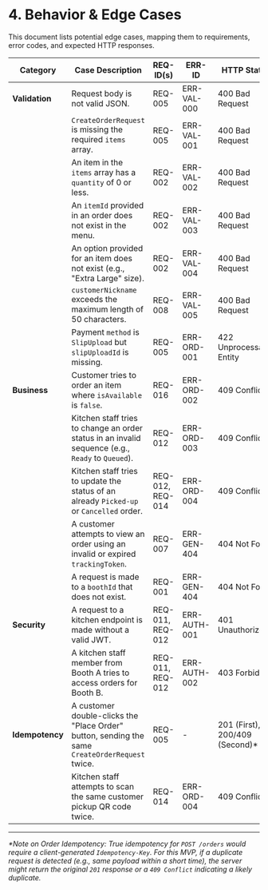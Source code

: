 # 4. Behavior & Edge Cases

This document lists potential edge cases, mapping them to requirements, error codes, and expected HTTP responses.

| Category | Case Description | REQ-ID(s) | ERR-ID | HTTP Status |
|---|---|---|---|---|
| **Validation** | Request body is not valid JSON. | REQ-005 | ERR-VAL-000 | 400 Bad Request |
| | `CreateOrderRequest` is missing the required `items` array. | REQ-005 | ERR-VAL-001 | 400 Bad Request |
| | An item in the `items` array has a `quantity` of 0 or less. | REQ-002 | ERR-VAL-002 | 400 Bad Request |
| | An `itemId` provided in an order does not exist in the menu. | REQ-002 | ERR-VAL-003 | 400 Bad Request |
| | An option provided for an item does not exist (e.g., "Extra Large" size). | REQ-002 | ERR-VAL-004 | 400 Bad Request |
| | `customerNickname` exceeds the maximum length of 50 characters. | REQ-008 | ERR-VAL-005 | 400 Bad Request |
| | Payment `method` is `SlipUpload` but `slipUploadId` is missing. | REQ-005 | ERR-ORD-001 | 422 Unprocessable Entity |
| **Business** | Customer tries to order an item where `isAvailable` is `false`. | REQ-016 | ERR-ORD-002 | 409 Conflict |
| | Kitchen staff tries to change an order status in an invalid sequence (e.g., `Ready` to `Queued`). | REQ-012 | ERR-ORD-003 | 409 Conflict |
| | Kitchen staff tries to update the status of an already `Picked-up` or `Cancelled` order. | REQ-012, REQ-014 | ERR-ORD-004 | 409 Conflict |
| | A customer attempts to view an order using an invalid or expired `trackingToken`. | REQ-007 | ERR-GEN-404 | 404 Not Found |
| | A request is made to a `boothId` that does not exist. | REQ-001 | ERR-GEN-404 | 404 Not Found |
| **Security** | A request to a kitchen endpoint is made without a valid JWT. | REQ-011, REQ-012 | ERR-AUTH-001 | 401 Unauthorized |
| | A kitchen staff member from Booth A tries to access orders for Booth B. | REQ-011, REQ-012 | ERR-AUTH-002 | 403 Forbidden |
| **Idempotency** | A customer double-clicks the "Place Order" button, sending the same `CreateOrderRequest` twice. | REQ-005 | - | 201 (First), 200/409 (Second)* |
| | Kitchen staff attempts to scan the same customer pickup QR code twice. | REQ-014 | ERR-ORD-004 | 409 Conflict |

---
*\*Note on Order Idempotency: True idempotency for `POST /orders` would require a client-generated `Idempotency-Key`. For this MVP, if a duplicate request is detected (e.g., same payload within a short time), the server might return the original `201` response or a `409 Conflict` indicating a likely duplicate.*
